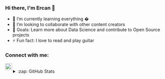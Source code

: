 ### Hi there, I'm Ercan 👋



- 🌱 I’m currently learning everything �
- 👯 I’m looking to collaborate with other content creators
- 🥅 Goals: Learn more about Data Science and contribute to Open Source projects
- ⚡ Fun fact: I love to read and play guitar 

### Connect with me:


[<img align="left" alt="ercantuncay | LinkedIn" width="22px" src="https://cdn.jsdelivr.net/npm/simple-icons@v3/icons/linkedin.svg" />][linkedin]


<br />

<details>
  <summary>:zap: GitHub Stats</summary>

  <img align="left" alt="codeSTACKr's GitHub Stats" src="https://github-readme-stats.codestackr.vercel.app/api?username=ercantncy&show_icons=true&hide_border=true" />

</details>


[linkedin]: https://linkedin.com/in/ercantuncay
